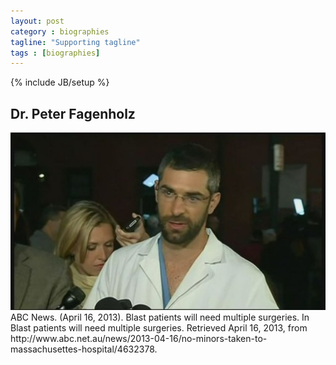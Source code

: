 ```yaml
---
layout: post
category : biographies
tagline: "Supporting tagline"
tags : [biographies]
---
```

{% include JB/setup %}

## Dr. Peter Fagenholz

<img src="/images/dr-peter-fagenholz.jpg" alt="Image of Dr. Peter Fagenholz">

<div class="citation">ABC News. (April 16, 2013). Blast patients will need multiple surgeries. In Blast patients will need multiple surgeries. Retrieved April 16, 2013, from http://www.abc.net.au/news/2013-04-16/no-minors-taken-to-massachusettes-hospital/4632378.</div>

